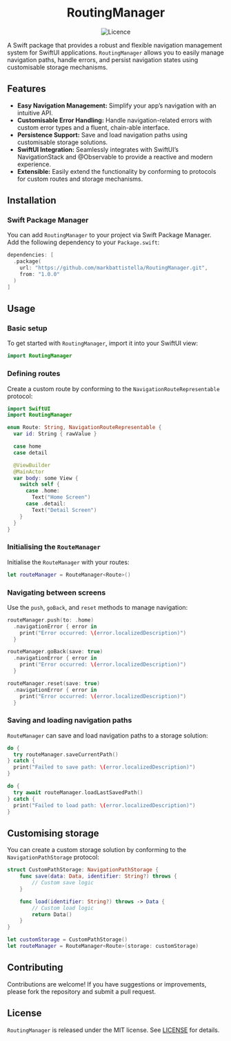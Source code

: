 <!-- markdownlint-disable MD033 MD041 -->
<div align="center">

# RoutingManager

![Licence](https://img.shields.io/badge/Licence-MIT-white?labelColor=blue&style=flat)

</div>

A Swift package that provides a robust and flexible navigation management system for SwiftUI applications. `RoutingManager` allows you to easily manage navigation paths, handle errors, and persist navigation states using customisable storage mechanisms.

## Features

- **Easy Navigation Management:** Simplify your app’s navigation with an intuitive API.
- **Customisable Error Handling:** Handle navigation-related errors with custom error types and a fluent, chain-able interface.
- **Persistence Support:** Save and load navigation paths using customisable storage solutions.
- **SwiftUI Integration:** Seamlessly integrates with SwiftUI’s NavigationStack and @Observable to provide a reactive and modern experience.
- **Extensible:** Easily extend the functionality by conforming to protocols for custom routes and storage mechanisms.

## Installation

### Swift Package Manager

You can add `RoutingManager` to your project via Swift Package Manager. Add the following dependency to your `Package.swift`:

```swift
dependencies: [
  .package(
    url: "https://github.com/markbattistella/RoutingManager.git",
    from: "1.0.0"
  )
]
```

## Usage

### Basic setup

To get started with `RoutingManager`, import it into your SwiftUI view:

```swift
import RoutingManager
```

### Defining routes

Create a custom route by conforming to the `NavigationRouteRepresentable` protocol:

```swift
import SwiftUI
import RoutingManager

enum Route: String, NavigationRouteRepresentable {
  var id: String { rawValue }

  case home
  case detail

  @ViewBuilder
  @MainActor
  var body: some View {
    switch self {
      case .home:
        Text("Home Screen")
      case .detail:
        Text("Detail Screen")
    }
  }
}
```

### Initialising the `RouteManager`

Initialise the `RouteManager` with your routes:

```swift
let routeManager = RouteManager<Route>()
```

### Navigating between screens

Use the `push`, `goBack`, and `reset` methods to manage navigation:

```swift
routeManager.push(to: .home)
  .navigationError { error in
    print("Error occurred: \(error.localizedDescription)")
  }

routeManager.goBack(save: true)
  .navigationError { error in
    print("Error occurred: \(error.localizedDescription)")
  }

routeManager.reset(save: true)
  .navigationError { error in
    print("Error occurred: \(error.localizedDescription)")
  }
```

### Saving and loading navigation paths

`RouteManager` can save and load navigation paths to a storage solution:

```swift
do {
  try routeManager.saveCurrentPath()
} catch {
  print("Failed to save path: \(error.localizedDescription)")
}

do {
  try await routeManager.loadLastSavedPath()
} catch {
  print("Failed to load path: \(error.localizedDescription)")
}
```

## Customising storage

You can create a custom storage solution by conforming to the `NavigationPathStorage` protocol:

```swift
struct CustomPathStorage: NavigationPathStorage {
    func save(data: Data, identifier: String?) throws {
        // Custom save logic
    }

    func load(identifier: String?) throws -> Data {
        // Custom load logic
        return Data()
    }
}

let customStorage = CustomPathStorage()
let routeManager = RouteManager<Route>(storage: customStorage)
```

## Contributing

Contributions are welcome! If you have suggestions or improvements, please fork the repository and submit a pull request.

## License

`RoutingManager` is released under the MIT license. See [LICENSE](https://github.com/markbattistella/RoutingManager/blob/main/LICENSE) for details.

